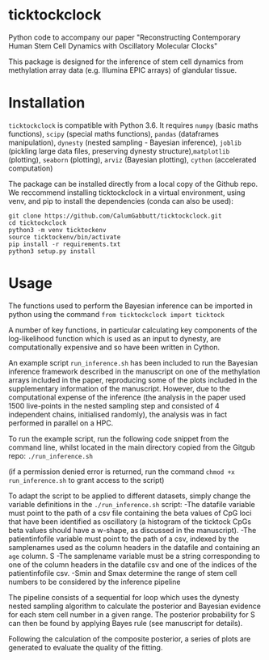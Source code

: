# ticktockclock
Python code to accompany our paper "Reconstructing Contemporary Human Stem Cell Dynamics with Oscillatory Molecular Clocks"

This package is designed for the inference of stem cell dynamics from methylation array data (e.g. Illumina EPIC arrays) of glandular tissue. 

# Installation 
`ticktockclock` is compatible with Python 3.6. It requires `numpy` (basic maths functions), `scipy` (special maths functions), `pandas` (dataframes manipulation), `dynesty` (nested sampling - Bayesian inference), `joblib` (pickling large data files, preserving dynesty structure),`matplotlib` (plotting), `seaborn` (plotting), `arviz` (Bayesian plotting), `cython` (accelerated computation)

The package can be installed directly from a local copy of the Github repo. We reccommend installing ticktockclock in a virtual environment, using venv, and pip to install the dependencies (conda can also be used):

```
git clone https://github.com/CalumGabbutt/ticktockclock.git
cd ticktockclock
python3 -m venv ticktockenv
source ticktockenv/bin/activate
pip install -r requirements.txt
python3 setup.py install
```

# Usage
The functions used to perform the Bayesian inference can be imported in python using the command
`from ticktockclock import ticktock`

A number of key functions, in particular calculating key components of the log-likelihood function which is used as an input to dynesty, are computationally expensive and so have been written in Cython.

An example script `run_inference.sh` has been included to run the Bayesian inference framework described in the manuscript on one of the methylation arrays included in the paper, reproducing some of the plots included in the supplementary information of the manuscript. However, due to the computational expense of the inference (the analysis in the paper used 1500 live-points in the nested sampling step and consisted of 4 independent chains, initialised randomly), the analysis was in fact performed in parallel on a HPC. 

To run the example script, run the following code snippet from the command line, whilst located in the main directory copied from the Gitgub repo:
`./run_inference.sh`

(if a permission denied error is returned, run the command `chmod +x run_inference.sh` to grant access to the script)

To adapt the script to be applied to different datasets, simply change the variable definitions in the `./run_inference.sh` script:
-The datafile variable must point to the path of a csv file containing the beta values of CpG loci that have been identified as oscillatory (a histogram of the ticktock CpGs beta values should have a w-shape, as discussed in the manuscript). 
-The patientinfofile variable must point to the path of a csv, indexed by the samplenames used as the column headers in the datafile and containing an `age` column. S
-The samplename variable must be a string corresponding to one of the column headers in the datafile csv and one of the indices of the patientinfofile csv.
-Smin and Smax determine the range of stem cell numbers to be considered by the inference pipeline

The pipeline consists of a sequential for loop which uses the dynesty nested sampling algorithm to calculate the posterior and Bayesian evidence for each stem cell number in a given range. The posterior probability for S can then be found by applying Bayes rule (see manuscript for details). 

Following the calculation of the composite posterior, a series of plots are generated to evaluate the quality of the fitting.

